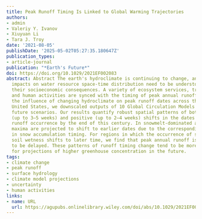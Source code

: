 ```yaml
---
title: Peak Runoff Timing Is Linked to Global Warming Trajectories
authors:
- admin
- Valeriy Y. Ivanov
- Xiuyuan Li
- Tara J. Troy
date: '2021-08-05'
publishDate: '2025-05-02T05:27:35.180647Z'
publication_types:
- article-journal
publication: "*Earth's Future*"
doi: https://doi.org/10.1029/2021EF002083
abstract: Abstract The earth's hydroclimate is continuing to change, and the corresponding
  impacts on water resource space-time distribution need to be understood to mitigate
  their socioeconomic consequences. A variety of ecosystem services, transport processes,
  and human activities are synced with the timing of peak annual runoff. To understand
  the influence of changing hydroclimate on peak runoff dates across the continental
  United States, we downscaled outputs of 10 Global Circulation Models for different
  future scenarios. Our results quantify robust spatial patterns of both negative
  (up to 3–5 weeks) and positive (up to 2–4 weeks) shifts in the dates of peak annual
  runoff occurrence by the end of this century. In snowmelt-dominated areas, annual
  maxima are projected to shift to earlier dates due to the corresponding changes
  in snow accumulation timing. For regions in which the occurrence of springtime extreme
  soil wetness shifts to later time, we find that peak annual runoff is also projected
  to be delayed. These patterns of runoff timing change tend to be more pronounced
  for projections of higher greenhouse concentration in the future.
tags:
- climate change
- peak runoff
- surface hydrology
- climate model projections
- uncertainty
- human activities
links:
- name: URL
  url: https://agupubs.onlinelibrary.wiley.com/doi/abs/10.1029/2021EF002083
---
```

